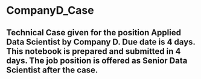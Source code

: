 # CompanyD_Case
## Technical Case given for the position Applied Data Scientist by Company D. Due date is 4 days. This notebook is prepared and submitted in 4 days. The job position is offered as Senior Data Scientist after the case.
